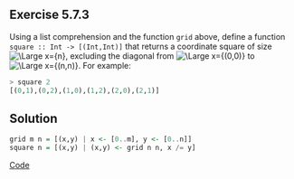 ## Exercise 5.7.3

Using a list comprehension and the function `grid` above, define a function `square :: Int -> [(Int,Int)]` that returns a coordinate square of size ![\Large x={n}](https://latex.codecogs.com/svg.image?n), excluding the diagonal from ![\Large x={(0,0)}](https://latex.codecogs.com/svg.image?(0,0)) to ![\Large x={(n,n)}](https://latex.codecogs.com/svg.image?(n,n)). For example:
```haskell
> square 2
[(0,1),(0,2),(1,0),(1,2),(2,0),(2,1)]
```

## Solution

```haskell
grid m n = [(x,y) | x <- [0..m], y <- [0..n]]
square n = [(x,y) | (x,y) <- grid n n, x /= y]
```
[Code](../../src/ch-05/5-7.hs#L9)
